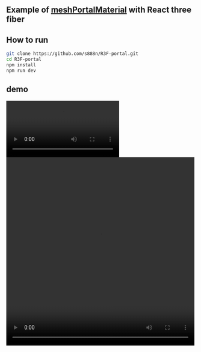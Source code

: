 ## Example of [meshPortalMaterial](https://github.com/pmndrs/drei?tab=readme-ov-file#meshportalmaterial) with React three fiber

## How to run

```bash
git clone https://github.com/s888n/R3F-portal.git
cd R3F-portal
npm install
npm run dev
```

## demo
![](public/video.mp4)
<video src="public/demon.mp4" width="500" height="500" controls></video>
